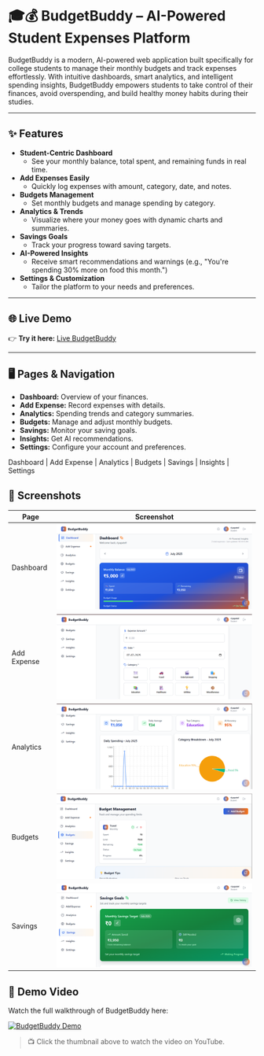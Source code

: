 # 🎓💰 BudgetBuddy – AI-Powered Student Expenses Platform

BudgetBuddy is a modern, AI-powered web application built specifically for college students to manage their monthly budgets and track expenses effortlessly. With intuitive dashboards, smart analytics, and intelligent spending insights, BudgetBuddy empowers students to take control of their finances, avoid overspending, and build healthy money habits during their studies.

---

## ✨ Features

- **Student-Centric Dashboard**
  - See your monthly balance, total spent, and remaining funds in real time.
- **Add Expenses Easily**
  - Quickly log expenses with amount, category, date, and notes.
- **Budgets Management**
  - Set monthly budgets and manage spending by category.
- **Analytics & Trends**
  - Visualize where your money goes with dynamic charts and summaries.
- **Savings Goals**
  - Track your progress toward saving targets.
- **AI-Powered Insights**
  - Receive smart recommendations and warnings (e.g., "You're spending 30% more on food this month.")
- **Settings & Customization**
  - Tailor the platform to your needs and preferences.

---

## 🌐 Live Demo

👉 **Try it here:** [Live BudgetBuddy](https://elaborate-pothos-02b446.netlify.app/)



---

## 🖥️ Pages & Navigation

- **Dashboard:** Overview of your finances.
- **Add Expense:** Record expenses with details.
- **Analytics:** Spending trends and category summaries.
- **Budgets:** Manage and adjust monthly budgets.
- **Savings:** Monitor your saving goals.
- **Insights:** Get AI recommendations.
- **Settings:** Configure your account and preferences.

Dashboard | Add Expense | Analytics | Budgets | Savings | Insights | Settings

## 📸 Screenshots

| Page           | Screenshot                          |
|----------------|-------------------------------------|
| Dashboard      | ![Dashboard](Screenshots/Dashboard.png) |
| Add Expense    | ![Add Expense](Screenshots/Expenses.png) |
| Analytics      | ![Analytics](Screenshots/Analytics.png) |
| Budgets        | ![Budgets](Screenshots/Budget.png) |
| Savings        | ![Savings](Screenshots/Saving.png) |


## 🎥 Demo Video

Watch the full walkthrough of BudgetBuddy here:

[![BudgetBuddy Demo](https://img.youtube.com/vi/YOUR_VIDEO_ID_HERE/0.jpg)](https://www.youtube.com/watch?v=YOUR_VIDEO_ID_HERE)

> 📺 Click the thumbnail above to watch the video on YouTube.


